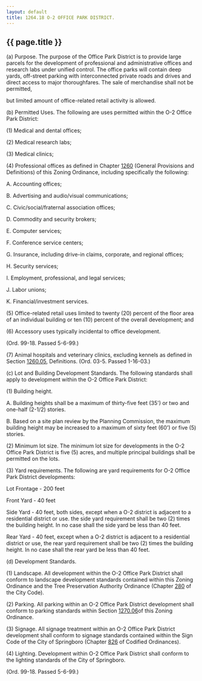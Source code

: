 ```yaml
---
layout: default 
title: 1264.18 O-2 OFFICE PARK DISTRICT.
---
```


{{ page.title }}
----------------

​(a) Purpose. The purpose of the Office Park District is to provide
large parcels for the development of professional and administrative
offices and research labs under unified control. The office parks will
contain deep yards, off-street parking with interconnected private roads
and drives and direct access to major thoroughfares. The sale of
merchandise shall not be permitted,

but limited amount of office-related retail activity is allowed.

​(b) Permitted Uses. The following are uses permitted within the O-2
Office Park District:

​(1) Medical and dental offices;

​(2) Medical research labs;

​(3) Medical clinics;

​(4) Professional offices as defined in Chapter [1260](4c764b58.html)
(General Provisions and Definitions) of this Zoning Ordinance, including
specifically the following:

A. Accounting offices;

B. Advertising and audio/visual communications;

C. Civic/social/fraternal association offices;

D. Commodity and security brokers;

E. Computer services;

F. Conference service centers;

G. Insurance, including drive-in claims, corporate, and regional
offices;

H. Security services;

I. Employment, professional, and legal services;

J. Labor unions;

K. Financial/investment services.

​(5) Office-related retail uses limited to twenty (20) percent of the
floor area of an individual building or ten (10) percent of the overall
development; and

​(6) Accessory uses typically incidental to office development.

(Ord. 99-18. Passed 5-6-99.)

​(7) Animal hospitals and veterinary clinics, excluding kennels as
defined in Section [1260.05](4c942bd2.html), Definitions. (Ord. 03-5.
Passed 1-16-03.)

​(c) Lot and Building Development Standards. The following standards
shall apply to development within the O-2 Office Park District:

​(1) Building height.

A. Building heights shall be a maximum of thirty-five feet (35') or two
and one-half (2-1/2) stories.

B. Based on a site plan review by the Planning Commission, the maximum
building height may be increased to a maximum of sixty feet (60') or
five (5) stories.

​(2) Minimum lot size. The minimum lot size for developments in the O-2
Office Park District is five (5) acres, and multiple principal buildings
shall be permitted on the lots.

​(3) Yard requirements. The following are yard requirements for O-2
Office Park District developments:

Lot Frontage - 200 feet

Front Yard - 40 feet

Side Yard - 40 feet, both sides, except when a O-2 district is adjacent
to a residential district or use. the side yard requirement shall be two
(2) times the building height. In no case shall the side yard be less
than 40 feet.

Rear Yard - 40 feet, except when a O-2 district is adjacent to a
residential district or use, the rear yard requirement shall be two (2)
times the building height. In no case shall the rear yard be less than
40 feet.

​(d) Development Standards.

​(1) Landscape. All development within the O-2 Office Park District
shall conform to landscape development standards contained within this
Zoning Ordinance and the Tree Preservation Authority Ordinance (Chapter
[280](190dab57.html) of the City Code).

​(2) Parking. All parking within an O-2 Office Park District development
shall conform to parking standards within Section
[1270.06](50e9959d.html)of this Zoning Ordinance.

​(3) Signage. All signage treatment within an O-2 Office Park District
development shall conform to signage standards contained within the Sign
Code of the City of Springboro (Chapter [826](39f755a4.html) of Codified
Ordinances).

​(4) Lighting. Development within O-2 Office Park District shall conform
to the lighting standards of the City of Springboro.

(Ord. 99-18. Passed 5-6-99.)
